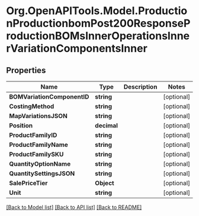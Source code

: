 # Org.OpenAPITools.Model.ProductionProductionbomPost200ResponseProductionBOMsInnerOperationsInnerVariationComponentsInner

## Properties

Name | Type | Description | Notes
------------ | ------------- | ------------- | -------------
**BOMVariationComponentID** | **string** |  | [optional] 
**CostingMethod** | **string** |  | [optional] 
**MapVariationsJSON** | **string** |  | [optional] 
**Position** | **decimal** |  | [optional] 
**ProductFamilyID** | **string** |  | [optional] 
**ProductFamilyName** | **string** |  | [optional] 
**ProductFamilySKU** | **string** |  | [optional] 
**QuantityOptionName** | **string** |  | [optional] 
**QuantitySettingsJSON** | **string** |  | [optional] 
**SalePriceTier** | **Object** |  | [optional] 
**Unit** | **string** |  | [optional] 

[[Back to Model list]](../README.md#documentation-for-models) [[Back to API list]](../README.md#documentation-for-api-endpoints) [[Back to README]](../README.md)

